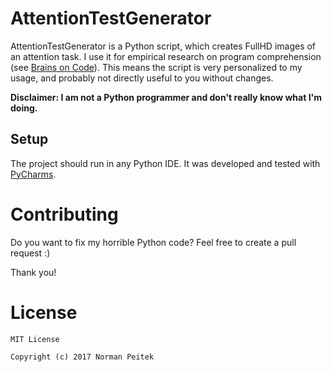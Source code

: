 # AttentionTestGenerator

AttentionTestGenerator is a Python script, which creates FullHD images of an attention task. I use it for empirical research on program comprehension (see [Brains on Code](https://github.com/brains-on-code)).
This means the script is very personalized to my usage, and probably not directly useful to you without changes.

**Disclaimer: I am not a Python programmer and don't really know what I'm doing.**


## Setup ##

The project should run in any Python IDE. It was developed and tested with [PyCharms](https://www.jetbrains.com/pycharm/).


# Contributing #

Do you want to fix my horrible Python code? Feel free to create a pull request :)

Thank you!


# License #

```
MIT License

Copyright (c) 2017 Norman Peitek
```